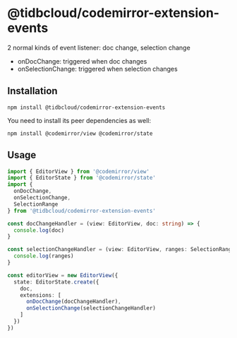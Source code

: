 # @tidbcloud/codemirror-extension-events

2 normal kinds of event listener: doc change, selection change

- onDocChange: triggered when doc changes
- onSelectionChange: triggered when selection changes

## Installation

```shell
npm install @tidbcloud/codemirror-extension-events
```

You need to install its peer dependencies as well:

```shell
npm install @codemirror/view @codemirror/state
```

## Usage

```ts
import { EditorView } from '@codemirror/view'
import { EditorState } from '@codemirror/state'
import {
  onDocChange,
  onSelectionChange,
  SelectionRange
} from '@tidbcloud/codemirror-extension-events'

const docChangeHandler = (view: EditorView, doc: string) => {
  console.log(doc)
}

const selectionChangeHandler = (view: EditorView, ranges: SelectionRange[]) => {
  console.log(ranges)
}

const editorView = new EditorView({
  state: EditorState.create({
    doc,
    extensions: [
      onDocChange(docChangeHandler),
      onSelectionChange(selectionChangeHandler)
    ]
  })
})
```
